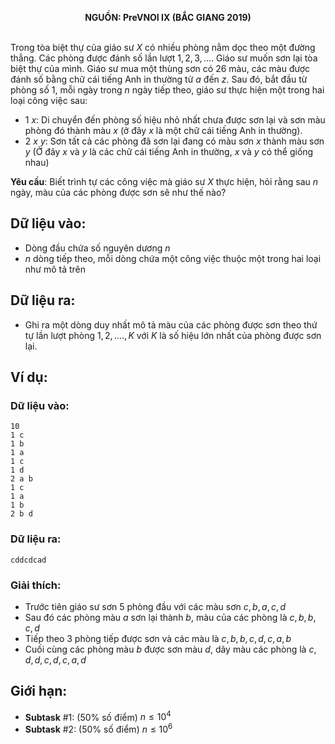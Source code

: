 **<center>NGUỒN: PreVNOI Ⅸ (BẮC GIANG 2019)</center>**
<br>

Trong tòa biệt thự của giáo sư $X$ có nhiều phòng nằm dọc theo một đường thẳng. Các phòng được đánh số lần lượt $1, 2, 3, ....$ Giáo sư muốn sơn lại tòa biệt thự của mình. Giáo sư mua một thùng sơn có $26$ màu, các màu được đánh số bằng chữ cái tiếng Anh in thường từ $a$ đến $z$. Sau đó, bắt đầu từ phòng số $1$, mỗi ngày trong $n$ ngày tiếp theo, giáo sư thực hiện một trong hai loại công việc sau:

- $1\ x$: Di chuyển đến phòng số hiệu nhỏ nhất chưa được sơn lại và sơn màu phòng đó thành màu $x$ (ở đây $x$ là một chữ cái tiếng Anh in thường).
- $2\ x\ y$: Sơn tất cả các phòng đã sơn lại đang có màu sơn $x$ thành màu sơn $y$ (Ở đây $x$ và $y$ là các chữ cái tiếng Anh in thường, $x$ và $y$ có thể giống nhau)

**Yêu cầu**: Biết trình tự các công việc mà giáo sư $X$ thực hiện, hỏi rằng sau $n$ ngày, màu của các phòng được sơn sẽ như thế nào?

## Dữ liệu vào:
- Dòng đầu chứa số nguyên dương $n$
- $n$ dòng tiếp theo, mỗi dòng chứa một công việc thuộc một trong hai loại như mô tả trên

## Dữ liệu ra:
- Ghi ra một dòng duy nhất mô tả màu của các phòng được sơn theo thứ tự lần lượt phòng $1, 2, ...., K$ với $K$ là số hiệu lớn nhất của phòng được sơn lại.

## Ví dụ:
### Dữ liệu vào:
```
10
1 c
1 b
1 a
1 c
1 d
2 a b
1 c
1 a
1 b
2 b d
```

### Dữ liệu ra:
```
cddcdcad
```

### Giải thích:
- Trước tiên giáo sư sơn $5$ phòng đầu với các màu sơn $c, b, a, c, d$
- Sau đó các  phòng màu $a$ sơn lại thành $b$, màu của các phòng là $c, b, b, c, d$
- Tiếp theo $3$ phòng tiếp được sơn và các màu là $c, b, b, c, d, c, a, b$
- Cuối cùng các phòng màu $b$ được  sơn màu $d$, dãy màu các phòng là $c, d, d, c, d, c, a, d$

## Giới hạn:
- **Subtask** $\#1$: ($50\%$ số điểm) $n≤10^4$	
- **Subtask** $\#2$: ($50\%$ số điểm) $n≤10^6$